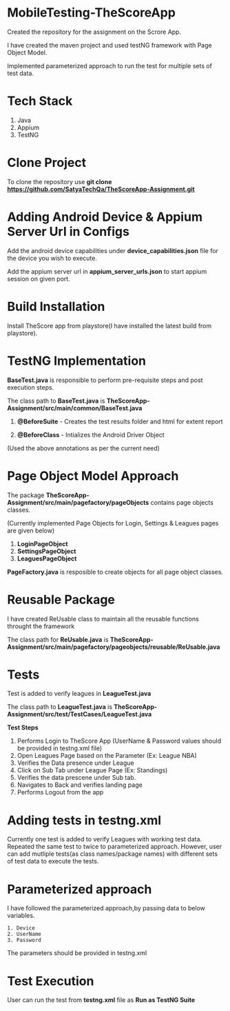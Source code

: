 # MobileTesting-TheScoreApp

Created the repository for the assignment on the Scrore App. 

I have created the maven project and used testNG framework with Page Object Model.

Implemented parameterized approach to run the test for multiple sets of test data.

# Tech Stack

1. Java
2. Appium
3. TestNG

# Clone Project

To clone the repository use **git clone https://github.com/SatyaTechQa/TheScoreApp-Assignment.git**

# Adding Android Device & Appium Server Url in Configs

Add the android device capabilities under **device_capabilities.json** file for the device you wish to execute.

Add the appium server url in **appium_server_urls.json** to start appium session on given port.

# Build Installation 

Install TheScore app from playstore(I have installed the latest build from playstore).

# TestNG Implementation

**BaseTest.java** is responsible to perform pre-requisite steps and post execution steps.

The class path to **BaseTest.java** is **TheScoreApp-Assignment/src/main/common/BaseTest.java**

  1. **@BeforeSuite**  - Creates the test results folder and html for extent report
    
  2. **@BeforeClass**  - Intializes the Android Driver Object
    
  (Used the above annotations as per the current need)
  
# Page Object Model Approach

The package **TheScoreApp-Assignment/src/main/pagefactory/pageObjects** contains page objects classes.

(Currently implemented Page Objects for Login, Settings & Leagues pages are given below)

1. **LoginPageObject**
2. **SettingsPageObject**
3. **LeaguesPageObject**

**PageFactory.java** is resposible to create objects for all page object classes.

# Reusable Package

I have created ReUsable class to maintain all the reusable functions throught the framework

The class path for **ReUsable.java** is **TheScoreApp-Assignment/src/main/pagefactory/pageobjects/reusable/ReUsable.java** 
  
# Tests

Test is added to verify leagues in **LeagueTest.java**

The class path to **LeagueTest.java** is **TheScoreApp-Assignment/src/test/TestCases/LeagueTest.java**

**Test Steps**

1. Performs Login to TheScore App (UserName & Password values should be provided in testng.xml file)
2. Open Leagues Page based on the Parameter (Ex: League NBA)
3. Verifies the Data presence under League
4. Click on Sub Tab under League Page (Ex: Standings)
5. Verifies the data prescene under Sub tab.
6. Navigates to Back and verifies landing page
7. Performs Logout from the app

# Adding tests in testng.xml

Currently one test is added to verify Leagues with working test data. Repeated the same test to twice to parameterized approach.
However, user can add mutliple tests(as class names/package names) with different sets of test data to execute the tests.

# Parameterized approach

I have followed the parameterized approach,by passing data to below variables.

    1. Device
    2. UserName
    3. Password
    
The parameters should be provided in testng.xml 

# Test Execution

User can run the test from **testng.xml** file as **Run as TestNG Suite**

